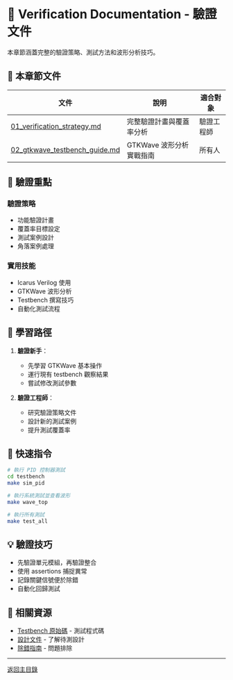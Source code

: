 # 🧪 Verification Documentation - 驗證文件

本章節涵蓋完整的驗證策略、測試方法和波形分析技巧。

## 📖 本章節文件

| 文件 | 說明 | 適合對象 |
|------|------|----------|
| [01_verification_strategy.md](01_verification_strategy.md) | 完整驗證計畫與覆蓋率分析 | 驗證工程師 |
| [02_gtkwave_testbench_guide.md](02_gtkwave_testbench_guide.md) | GTKWave 波形分析實戰指南 | 所有人 |

## 🎯 驗證重點

### 驗證策略
- 功能驗證計畫
- 覆蓋率目標設定
- 測試案例設計
- 角落案例處理

### 實用技能
- Icarus Verilog 使用
- GTKWave 波形分析
- Testbench 撰寫技巧
- 自動化測試流程

## 📝 學習路徑

1. **驗證新手**：
   - 先學習 GTKWave 基本操作
   - 運行現有 testbench 觀察結果
   - 嘗試修改測試參數

2. **驗證工程師**：
   - 研究驗證策略文件
   - 設計新的測試案例
   - 提升測試覆蓋率

## 🔧 快速指令

```bash
# 執行 PID 控制器測試
cd testbench
make sim_pid

# 執行系統測試並查看波形
make wave_top

# 執行所有測試
make test_all
```

## 💡 驗證技巧

- 先驗證單元模組，再驗證整合
- 使用 assertions 捕捉異常
- 記錄關鍵信號便於除錯
- 自動化回歸測試

## 🔗 相關資源

- [Testbench 原始碼](../../testbench/) - 測試程式碼
- [設計文件](../02_design/) - 了解待測設計
- [除錯指南](../06_reference/01_troubleshooting.md) - 問題排除

---

[返回主目錄](../README.md)